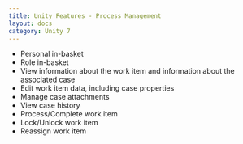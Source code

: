 ```yaml
---
title: Unity Features - Process Management
layout: docs
category: Unity 7
---
```

- Personal in-basket
- Role in-basket
- View information about the work item and information about the associated case
- Edit work item data, including case properties
- Manage case attachments
- View case history
- Process/Complete work item
- Lock/Unlock work item
- Reassign work item
